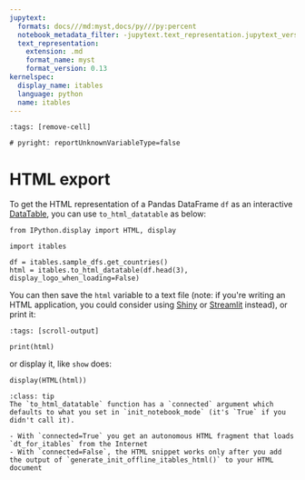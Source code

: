 ```yaml
---
jupytext:
  formats: docs///md:myst,docs/py///py:percent
  notebook_metadata_filter: -jupytext.text_representation.jupytext_version
  text_representation:
    extension: .md
    format_name: myst
    format_version: 0.13
kernelspec:
  display_name: itables
  language: python
  name: itables
---
```


```{code-cell} ipython3
:tags: [remove-cell]

# pyright: reportUnknownVariableType=false
```

# HTML export

To get the HTML representation of a Pandas DataFrame `df` as an interactive [DataTable](https://datatables.net/), you can use `to_html_datatable` as below:

```{code-cell} ipython3
from IPython.display import HTML, display

import itables

df = itables.sample_dfs.get_countries()
html = itables.to_html_datatable(df.head(3), display_logo_when_loading=False)
```

You can then save the `html` variable to a text file (note: if you're writing an HTML application, you could consider using [Shiny](shiny.md) or [Streamlit](streamlit.md) instead), or print it:

```{code-cell} ipython3
:tags: [scroll-output]

print(html)
```

or display it, like `show` does:

```{code-cell} ipython3
display(HTML(html))
```

~~~{admonition} The `connected` argument
:class: tip
The `to_html_datatable` function has a `connected` argument which defaults to what you set in `init_notebook_mode` (it's `True` if you didn't call it).

- With `connected=True` you get an autonomous HTML fragment that loads `dt_for_itables` from the Internet
- With `connected=False`, the HTML snippet works only after you add the output of `generate_init_offline_itables_html()` to your HTML document
~~~
